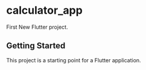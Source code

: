 # calculator_app
First New Flutter project.

## Getting Started
This project is a starting point for a Flutter application.
